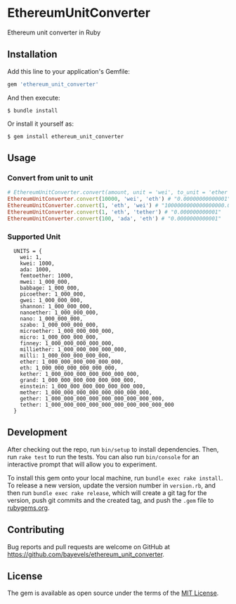 # EthereumUnitConverter

Ethereum unit converter in Ruby
## Installation

Add this line to your application's Gemfile:

```ruby
gem 'ethereum_unit_converter'
```

And then execute:

    $ bundle install

Or install it yourself as:

    $ gem install ethereum_unit_converter

## Usage

### Convert from unit to unit
```ruby
# EthereumUnitConverter.convert(amount, unit = 'wei', to_unit = 'ether')
EthereumUnitConverter.convert(10000, 'wei', 'eth') # "0.00000000000001"
EthereumUnitConverter.convert(1, 'eth', 'wei') # "1000000000000000000.0"
EthereumUnitConverter.convert(1, 'eth', 'tether') # "0.000000000001"
EthereumUnitConverter.convert(100, 'ada', 'eth') # "0.0000000000001"
```
### Supported Unit
```
  UNITS = {
    wei: 1,
    kwei: 1000,
    ada: 1000,
    femtoether: 1000,
    mwei: 1_000_000,
    babbage: 1_000_000,
    picoether: 1_000_000,
    gwei: 1_000_000_000,
    shannon: 1_000_000_000,
    nanoether: 1_000_000_000,
    nano: 1_000_000_000,
    szabo: 1_000_000_000_000,
    microether: 1_000_000_000_000,
    micro: 1_000_000_000_000,
    finney: 1_000_000_000_000_000,
    milliether: 1_000_000_000_000_000,
    milli: 1_000_000_000_000_000,
    ether: 1_000_000_000_000_000_000,
    eth: 1_000_000_000_000_000_000,
    kether: 1_000_000_000_000_000_000_000,
    grand: 1_000_000_000_000_000_000_000,
    einstein: 1_000_000_000_000_000_000_000,
    mether: 1_000_000_000_000_000_000_000_000,
    gether: 1_000_000_000_000_000_000_000_000_000,
    tether: 1_000_000_000_000_000_000_000_000_000_000
  }

```
## Development

After checking out the repo, run `bin/setup` to install dependencies. Then, run `rake test` to run the tests. You can also run `bin/console` for an interactive prompt that will allow you to experiment.

To install this gem onto your local machine, run `bundle exec rake install`. To release a new version, update the version number in `version.rb`, and then run `bundle exec rake release`, which will create a git tag for the version, push git commits and the created tag, and push the `.gem` file to [rubygems.org](https://rubygems.org).

## Contributing

Bug reports and pull requests are welcome on GitHub at https://github.com/bayevels/ethereum_unit_converter.

## License

The gem is available as open source under the terms of the [MIT License](https://opensource.org/licenses/MIT).

